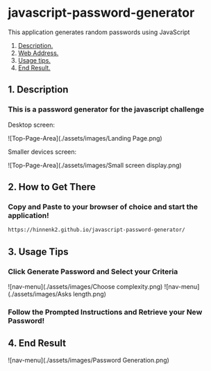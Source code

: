 # javascript-password-generator
This application generates random passwords using JavaScript

1. [ Description. ](#desc)
2. [ Web Address. ](#web-address)
3. [ Usage tips. ](#usage)
4. [ End Result. ](#endresult)

<a name="desc"></a>
## 1. Description


### This is a password generator for the javascript challenge

Desktop screen:

![Top-Page-Area](./assets/images/Landing Page.png)

Smaller devices screen:

![Top-Page-Area](./assets/images/Small screen display.png)

<a name="web-address"></a>
## 2. How to Get There

### Copy and Paste to your browser of choice and start the application!

```html
https://hinnenk2.github.io/javascript-password-generator/
```
<a name="usage"></a>
## 3. Usage Tips

### Click Generate Password and Select your Criteria

![nav-menu](./assets/images/Choose complexity.png)
![nav-menu](./assets/images/Asks length.png)

### Follow the Prompted Instructions and Retrieve your New Password!

<a name="endresult"></a>
## 4. End Result

![nav-menu](./assets/images/Password Generation.png)